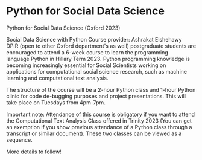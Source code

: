 # Python for Social Data Science
Python for Social Data Science (Oxford 2023)

Social Data Science with Python
Course provider: Ashrakat Elshehawy
 
DPIR (open to other Oxford department's as well) postgraduate students are encouraged to attend a 6-week course to learn the programming language Python in Hillary Term 2023. Python programming knowledge is becoming increasingly essential for Social Scientists working on applications for computational social science research, such as machine learning and computational text analysis. 

The structure of the course will be a 2-hour Python class and 1-hour Python clinic for code de-bugging purposes and project presentations. This will take place on Tuesdays from 4pm-7pm.

Important note: Attendance of this course is obligatory if you want to attend the Computational Text Analysis Class offered in Trinity 2023 (You can get an exemption if you show previous attendance of a Python class through a transcript or similar document). These two classes can be viewed as a sequence.

More details to follow! 


